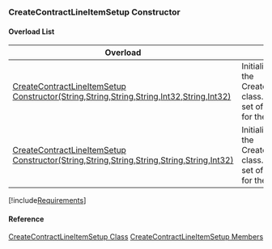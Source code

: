 ### CreateContractLineItemSetup Constructor

#### Overload List

| Overload | Description |
| --- | --- |
| [CreateContractLineItemSetup Constructor(String,String,String,String,Int32,String,Int32)](FChoice.Toolkits.Clarify~FChoice.Toolkits.Clarify.Contracts.CreateContractLineItemSetup~_ctor(String,String,String,String,Int32,String,Int32).md) | Initializes a new instance of the CreateContractLineItemSetup class. This overload takes a set of required parameters for the API.   |
| [CreateContractLineItemSetup Constructor(String,String,String,String,String,String,Int32)](FChoice.Toolkits.Clarify~FChoice.Toolkits.Clarify.Contracts.CreateContractLineItemSetup~_ctor(String,String,String,String,String,String,Int32).md) | Initializes a new instance of the CreateContractLineItemSetup class. This overload takes a set of required parameters for the API.   |

[!include[Requirements](../partials/requirements.md)]



#### Reference

[CreateContractLineItemSetup Class](FChoice.Toolkits.Clarify~FChoice.Toolkits.Clarify.Contracts.CreateContractLineItemSetup.md)
[CreateContractLineItemSetup Members](FChoice.Toolkits.Clarify~FChoice.Toolkits.Clarify.Contracts.CreateContractLineItemSetup_members.md)
